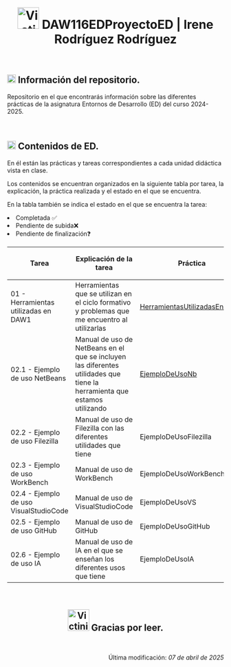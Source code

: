 <div align="center">
	<h1>
		<img src="https://media.tenor.com/4WRe14sp_7YAAAAi/pok%C3%A9mon-victini.gif"
		alt="Victini Gif Pixel Art" width="50">
		DAW116EDProyectoED | Irene Rodríguez Rodríguez
	</h1>
</div>

<br>

<div>
	<h2>
		<img src="https://media.tenor.com/uj-429a6v-YAAAAi/pixel-art-gmail.gif"
		alt="Signo exclamación e interrogación" width="20">
		Información del repositorio.
	</h2>
	<p>Repositorio en el que encontrarás información
		sobre las diferentes prácticas de la asignatura Entornos de Desarrollo (ED) del curso 2024-2025.
	</p>
</div>

<br>

<div>
    <h2>
		<img src="https://media.tenor.com/uj-429a6v-YAAAAi/pixel-art-gmail.gif"
		alt="Signo exclamación e interrogación" width="20">
		Contenidos de ED.
	</h2>
    <p>
		En él están las prácticas y tareas correspondientes a cada unidad didáctica
		vista en clase.
	</p>
	<p>
		Los contenidos se encuentran organizados en la siguiente tabla por tarea,
		la explicación, la práctica realizada y el estado en el que se encuentra.
	</p>
	<p>
		En la tabla también se indica el estado en el que se encuentra la tarea:
  		<li>Completada ✅</li>
		<li>Pendiente de subida❌</li>
		<li>Pendiente de finalización❓</li>
	</p>
	<table>
    <thead>
        <tr>
            <th>Tarea</th>
            <th>Explicación de la tarea</th>
            <th>Práctica</th>
            <th>Estado (✅, ❌, ❓)</th>
            <th>Fecha de última revisión 🗓️</th>
        </tr>
    </thead>
    <tbody>
        <tr>
            <td>01 - Herramientas utilizadas en DAW1</td>
            <td>Herramientas que se utilizan en el ciclo formativo y problemas que me encuentro al utilizarlas</td>
            <td><a href="https://github.com/irenerodriguezrod/116EDProyectoED/blob/main/webroot/documentos/HerramientasUtilizadasEnDAW1.pdf">HerramientasUtilizadasEnDAW1</a></td>
            <td>✅</td>
            <td>21/03/2025</td>
        </tr>
        <tr>
            <td>02.1 - Ejemplo de uso NetBeans</td>
            <td>Manual de uso de NetBeans en el que se incluyen las diferentes utilidades que tiene la herramienta que estamos utilizando</td>
            <td><a href="https://github.com/irenerodriguezrod/116EDProyectoED/blob/main/webroot/documentos/EjemploDeUsoNb.pdf">EjemploDeUsoNb</a></td>
            <td>✅</td>
            <td>03/04/2025</td>
        </tr>
        <tr>
            <td>02.2 - Ejemplo de uso Filezilla</td>
            <td>Manual de uso de Filezilla con las diferentes utilidades que tiene</td>
            <td>EjemploDeUsoFilezilla</td>
            <td>❌</td>
            <td>--/--/--</td>
        </tr>
        <tr>
            <td>02.3 - Ejemplo de uso WorkBench</td>
            <td>Manual de uso de WorkBench</td>
            <td>EjemploDeUsoWorkBench</td>
            <td>❌</td>
            <td>--/--/--</td>
        </tr>
        <tr>
            <td>02.4 - Ejemplo de uso VisualStudioCode</td>
            <td>Manual de uso de VisualStudioCode</td>
            <td>EjemploDeUsoVS</td>
            <td>❌</td>
            <td>--/--/--</td>
        </tr>
        <tr>
            <td>02.5 - Ejemplo de uso GitHub</td>
            <td>Manual de uso de GitHub</td>
            <td>EjemploDeUsoGitHub</td>
            <td>❌</td>
            <td>--/--/--</td>
        </tr>
        <tr>
            <td>02.6 - Ejemplo de uso IA</td>
            <td>Manual de uso de IA en el que se enseñan los diferentes usos que tiene</td>
            <td>EjemploDeUsoIA</td>
            <td>❌</td>
            <td>--/--/--</td>
        </tr>
    </tbody>
</table>

</div>

<br>

<div align="center">
	<h2>
		<img src="https://media.tenor.com/diz7aftHN14AAAAi/pokemon-pokememes.gif"
		alt="Victini escribiendo" width="50">
		Gracias por leer.
	</h2>
</div>

<br>

<div align="right">
	<p>
		Última modificación:
		<i>
			07 de abril de 2025
		</i>
	</p>
</div>
